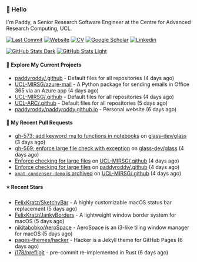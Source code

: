 ### 👋 Hello

I'm Paddy, a Senior Research Software Engineer at the Centre for Advanced
Research Computing, UCL.

[![Last Commit](https://img.shields.io/github/last-commit/paddyroddy/paddyroddy/main?label=updated)](https://github.com/paddyroddy)
[![Website](https://img.shields.io/badge/GitHub%20Pages-222?logo=githubpages&logoColor=fff&style=for-the-badge&style=flat)](https://paddyroddy.github.io)
[![CV](https://img.shields.io/badge/CV-PDF-pink.svg)](https://paddyroddy.github.io/cv)
[![Google Scholar](https://img.shields.io/badge/Google%20Scholar-4285F4?logo=googlescholar&logoColor=fff&style=for-the-badge&style=flat)](https://scholar.google.com/citations?user=OFigHUwAAAAJ)
[![Linkedin](https://img.shields.io/badge/LinkedIn-0A66C2?logo=linkedin&logoColor=fff&style=for-the-badge&style=flat)](https://www.linkedin.com/in/patrickjamesroddy)

[![GitHub Stats Dark](https://github-readme-stats-paddyroddy.vercel.app/api?username=paddyroddy&disable_animations=true&hide_border=true&hide_title=true&include_all_commits=true&rank_icon=github&show=prs_merged,reviews&show_icons=true&theme=tokyonight)](https://github.com/paddyroddy/paddyroddy#gh-dark-mode-only)
[![GitHub Stats Light](https://github-readme-stats-paddyroddy.vercel.app/api?username=paddyroddy&disable_animations=true&hide_border=true&hide_title=true&include_all_commits=true&rank_icon=github&show=prs_merged,reviews&show_icons=true&theme=default)](https://github.com/paddyroddy/paddyroddy#gh-light-mode-only)

#### 👷 Explore My Current Projects

- [paddyroddy/.github](https://github.com/paddyroddy/.github) - Default files for all repositories
  (4 days ago)
- [UCL-MIRSG/azure-mail](https://github.com/UCL-MIRSG/azure-mail) - A Python package for sending emails in Office 365 via an Azure app
  (4 days ago)
- [UCL-MIRSG/.github](https://github.com/UCL-MIRSG/.github) - Default files for all repositories
  (4 days ago)
- [UCL-ARC/.github](https://github.com/UCL-ARC/.github) - Default files for all repositories
  (5 days ago)
- [paddyroddy/paddyroddy.github.io](https://github.com/paddyroddy/paddyroddy.github.io) - Personal website
  (6 days ago)

#### 🔨 My Recent Pull Requests

- [gh-573: add keyword `rng` to functions in notebooks](https://github.com/glass-dev/glass/pull/574) on [glass-dev/glass](https://github.com/glass-dev/glass)
  (3 days ago)
- [gh-569: enforce large file check with exception](https://github.com/glass-dev/glass/pull/570) on [glass-dev/glass](https://github.com/glass-dev/glass)
  (4 days ago)
- [Enforce checking for large files](https://github.com/UCL-MIRSG/.github/pull/171) on [UCL-MIRSG/.github](https://github.com/UCL-MIRSG/.github)
  (4 days ago)
- [Enforce checking for large files](https://github.com/paddyroddy/.github/pull/285) on [paddyroddy/.github](https://github.com/paddyroddy/.github)
  (4 days ago)
- [`xnat-condenser-demo` is archived](https://github.com/UCL-MIRSG/.github/pull/170) on [UCL-MIRSG/.github](https://github.com/UCL-MIRSG/.github)
  (4 days ago)

#### ⭐ Recent Stars

- [FelixKratz/SketchyBar](https://github.com/FelixKratz/SketchyBar) - A highly customizable macOS status bar replacement
  (5 days ago)
- [FelixKratz/JankyBorders](https://github.com/FelixKratz/JankyBorders) - A lightweight window border system for macOS
  (5 days ago)
- [nikitabobko/AeroSpace](https://github.com/nikitabobko/AeroSpace) - AeroSpace is an i3-like tiling window manager for macOS
  (5 days ago)
- [pages-themes/hacker](https://github.com/pages-themes/hacker) - Hacker is a Jekyll theme for GitHub Pages
  (6 days ago)
- [j178/prefligit](https://github.com/j178/prefligit) - pre-commit re-implemented in Rust
  (6 days ago)
